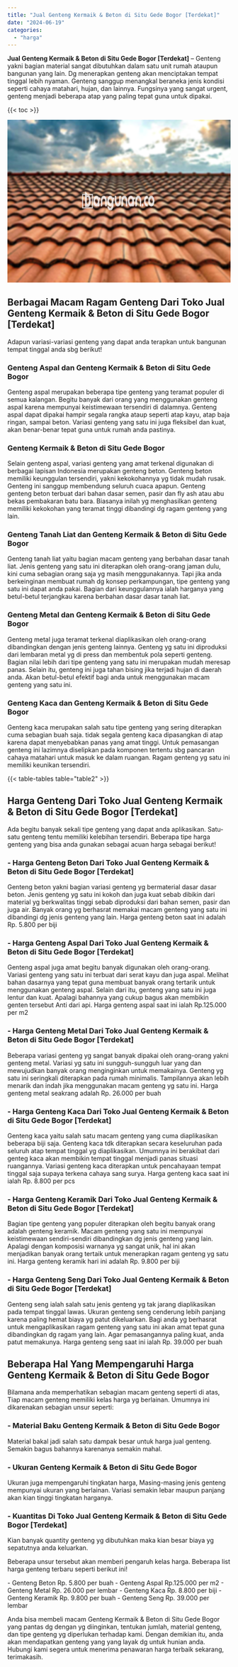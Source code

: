 ```yaml
---
title: "Jual Genteng Kermaik & Beton di Situ Gede Bogor [Terdekat]"
date: "2024-06-19"
categories: 
  - "harga"
---
```


**Jual Genteng Kermaik & Beton di Situ Gede Bogor \[Terdekat\]** – Genteng yakni bagian material sangat dibutuhkan dalam satu unit rumah ataupun bangunan yang lain. Dg menerapkan genteng akan menciptakan tempat tinggal lebih nyaman. Genteng sanggup menangkal beraneka jenis kondisi seperti cahaya matahari, hujan, dan lainnya. Fungsinya yang sangat urgent, genteng menjadi beberapa atap yang paling tepat guna untuk dipakai.

{{< toc >}}

![Jual Genteng Kermaik & Beton di Situ Gede Bogor [Terdekat]](/images/genteng-minimalis-murah32.png)

## Berbagai Macam Ragam Genteng Dari Toko Jual Genteng Kermaik & Beton di Situ Gede Bogor \[Terdekat\]

Adapun variasi-variasi genteng yang dapat anda terapkan untuk bangunan tempat tinggal anda sbg berikut!

### Genteng Aspal dan Genteng Kermaik & Beton di Situ Gede Bogor

Genteng aspal merupakan beberapa tipe genteng yang teramat populer di semua kalangan. Begitu banyak dari orang yang menggunakan genteng aspal karena mempunyai keistimewaan tersendiri di dalamnya. Genteng aspal dapat dipakai hampir segala rangka ataup seperti atap kayu, atap baja ringan, sampai beton. Variasi genteng yang satu ini juga fleksibel dan kuat, akan benar-benar tepat guna untuk rumah anda pastinya.

### Genteng Kermaik & Beton di Situ Gede Bogor

Selain genteng aspal, variasi genteng yang amat terkenal digunakan di berbagai lapisan Indonesia merupakan genteng beton. Genteng beton memiliki keunggulan tersendiri, yakni kekokohannya yg tidak mudah rusak. Genteng ini sanggup membendung seluruh cuaca apapun. Genteng genteng beton terbuat dari bahan dasar semen, pasir dan fly ash atau abu bekas pembakaran batu bara. Biasanya inilah yg menghasilkan genteng memiliki kekokohan yang teramat tinggi dibandingi dg ragam genteng yang lain.

### Genteng Tanah Liat dan Genteng Kermaik & Beton di Situ Gede Bogor

Genteng tanah liat yaitu bagian macam genteng yang berbahan dasar tanah liat. Jenis genteng yang satu ini diterapkan oleh orang-orang jaman dulu, kini cuma sebagian orang saja yg masih menggunakannya. Tapi jika anda berkeinginan membuat rumah dg konsep perkampungan, tipe genteng yang satu ini dapat anda pakai. Bagian dari keunggulannya ialah harganya yang betul-betul terjangkau karena berbahan dasar dasar tanah liat.

### Genteng Metal dan Genteng Kermaik & Beton di Situ Gede Bogor

Genteng metal juga teramat terkenal diaplikasikan oleh orang-orang dibandingkan dengan jenis genteng lainnya. Genteng yg satu ini diproduksi dari lembaran metal yg di press dan membentuk pola seperti genteng. Bagian nilai lebih dari tipe genteng yang satu ini merupakan mudah meresap panas. Selain itu, genteng ini juga tahan bising jika terjadi hujan di daerah anda. Akan betul-betul efektif bagi anda untuk menggunakan macam genteng yang satu ini.

### Genteng Kaca dan Genteng Kermaik & Beton di Situ Gede Bogor

Genteng kaca merupakan salah satu tipe genteng yang sering diterapkan cuma sebagian buah saja. tidak segala genteng kaca dipasangkan di atap karena dapat menyebabkan panas yang amat tinggi. Untuk pemasangan genteng ini lazimnya diselipkan pada komponen tertentu sbg pancaran cahaya matahari untuk masuk ke dalam ruangan. Ragam genteng yg satu ini memiliki keunikan tersendiri.

{{< table-tables table="table2" >}}

## Harga Genteng Dari Toko Jual Genteng Kermaik & Beton di Situ Gede Bogor \[Terdekat\]

Ada begitu banyak sekali tipe genteng yang dapat anda aplikasikan. Satu-satu genteng tentu memiliki kelebihan tersendiri. Beberapa tipe harga genteng yang bisa anda gunakan sebagai acuan harga sebagai berikut!

### \- Harga Genteng Beton Dari Toko Jual Genteng Kermaik & Beton di Situ Gede Bogor \[Terdekat\]

Genteng beton yakni bagian variasi genteng yg bermaterial dasar dasar beton. Jenis genteng yg satu ini kokoh dan juga kuat sebab dibikin dari material yg berkwalitas tinggi sebab diproduksi dari bahan semen, pasir dan juga air. Banyak orang yg berhasrat memakai macam genteng yang satu ini dibandingi dg jenis genteng yang lain. Harga genteng beton saat ini adalah Rp. 5.800 per biji

### \- Harga Genteng Aspal Dari Toko Jual Genteng Kermaik & Beton di Situ Gede Bogor \[Terdekat\]

Genteng aspal juga amat begitu banyak digunakan oleh orang-orang. Variasi genteng yang satu ini terbuat dari serat kayu dan juga aspal. Melihat bahan dasarnya yang tepat guna membuat banyak orang tertarik untuk menggunakan genteng aspal. Selain dari itu, genteng yang satu ini juga lentur dan kuat. Apalagi bahannya yang cukup bagus akan membikin genten tersebut Anti dari api. Harga genteng aspal saat ini ialah Rp.125.000 per m2

### \- Harga Genteng Metal Dari Toko Jual Genteng Kermaik & Beton di Situ Gede Bogor \[Terdekat\]

Beberapa variasi genteng yg sangat banyak dipakai oleh orang-orang yakni genteng metal. Variasi yg satu ini sungguh-sungguh luar yang dan mewujudkan banyak orang menginginkan untuk memakainya. Genteng yg satu ini seringkali diterapkan pada rumah minimalis. Tampilannya akan lebih menarik dan indah jika menggunakan macam genteng yg satu ini. Harga genteng metal seakrang adalah Rp. 26.000 per buah

### \- Harga Genteng Kaca Dari Toko Jual Genteng Kermaik & Beton di Situ Gede Bogor \[Terdekat\]

Genteng kaca yaitu salah satu macam genteng yang cuma diaplikasikan beberapa biji saja. Genteng kaca tdk diterapkan secara keseluruhan pada seluruh atap tempat tinggal yg diaplikasikan. Umumnya ini berakibat dari genteg kaca akan membikin tempat tinggal menjadi panas situasi ruangannya. Variasi genteng kaca diterapkan untuk pencahayaan tempat tinggal saja supaya terkena cahaya sang surya. Harga genteng kaca saat ini ialah Rp. 8.800 per pcs

### \- Harga Genteng Keramik Dari Toko Jual Genteng Kermaik & Beton di Situ Gede Bogor \[Terdekat\]

Bagian tipe genteng yang populer diterapkan oleh begitu banyak orang adalah genteng keramik. Macam genteng yang satu ini mempunyai keistimewaan sendiri-sendiri dibandingkan dg jenis genteng yang lain. Apalagi dengan komposisi warnanya yg sangat unik, hal ini akan menjadikan banyak orang tertaik untuk menerapkan ragam genteng yg satu ini. Harga genteng keramik hari ini adalah Rp. 9.800 per biji

### \- Harga Genteng Seng Dari Toko Jual Genteng Kermaik & Beton di Situ Gede Bogor \[Terdekat\]

Genteng seng ialah salah satu jenis genteng yg tak jarang diaplikasikan pada tempat tinggal lawas. Ukuran genteng seng cenderung lebih panjang karena paling hemat biaya yg patut dikeluarkan. Bagi anda yg berhasrat untuk mengaplikasikan ragam genteng yang satu ini akan amat tepat guna dibandingkan dg ragam yang lain. Agar pemasangannya paling kuat, anda patut memakunya. Harga genteng seng saat ini ialah Rp. 39.000 per buah

## Beberapa Hal Yang Mempengaruhi Harga Genteng Kermaik & Beton di Situ Gede Bogor

Bilamana anda memperhatikan sebagian macam genteng seperti di atas, Tiap macam genteng memiliki kelas harga yg berlainan. Umumnya ini dikarenakan sebagian unsur seperti:

### \- Material Baku Genteng Kermaik & Beton di Situ Gede Bogor

Material bakal jadi salah satu dampak besar untuk harga jual genteng. Semakin bagus bahannya karenanya semakin mahal.

### \- Ukuran Genteng Kermaik & Beton di Situ Gede Bogor

Ukuran juga mempengaruhi tingkatan harga, Masing-masing jenis genteng mempunyai ukuran yang berlainan. Variasi semakin lebar maupun panjang akan kian tinggi tingkatan harganya.

### \- Kuantitas Di Toko Jual Genteng Kermaik & Beton di Situ Gede Bogor \[Terdekat\]

Kian banyak quantity genteng yg dibutuhkan maka kian besar biaya yg sepatutnya anda keluarkan.

Beberapa unsur tersebut akan memberi pengaruh kelas harga. Beberapa list harga genteng terbaru seperti berikut ini!

\- Genteng Beton Rp. 5.800 per buah - Genteng Aspal Rp.125.000 per m2 - Genteng Metal Rp. 26.000 per lembar - Genteng Kaca Rp. 8.800 per biji - Genteng Keramik Rp. 9.800 per buah - Genteng Seng Rp. 39.000 per lembar

Anda bisa membeli macam Genteng Kermaik & Beton di Situ Gede Bogor yang pantas dg dengan yg diinginkan, tentukan jumlah, material genteng, dan tipe genteng yg diperlukan terhadap kami. Dengan demikian itu, anda akan mendapatkan genteng yang yang layak dg untuk hunian anda. Hubungi kami segera untuk menerima penawaran harga terbaik sekarang, terimakasih.
